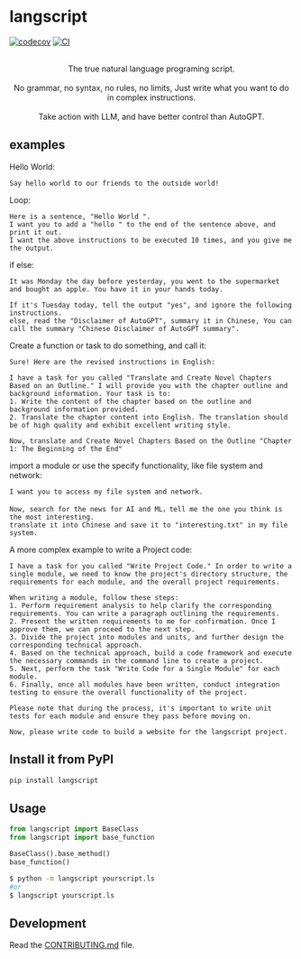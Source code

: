 # langscript

[![codecov](https://codecov.io/gh/yunwei37/langscript/branch/main/graph/badge.svg?token=langscript_token_here)](https://codecov.io/gh/yunwei37/langscript)
[![CI](https://github.com/yunwei37/langscript/actions/workflows/main.yml/badge.svg)](https://github.com/yunwei37/langscript/actions/workflows/main.yml)

<p align="center">
  <br>The true natural language programing script.</br>
    <br>No grammar, no syntax, no rules, no limits, Just write what you want to do in complex instructions.</br>
        <br>Take action with LLM, and have better control than AutoGPT.</br>
</p>

## examples

Hello World:

```
Say hello world to our friends to the outside world!
```

Loop:
```
Here is a sentence, "Hello World ".
I want you to add a "hello " to the end of the sentence above, and print it out. 
I want the above instructions to be executed 10 times, and you give me the output.
```

if else:
```
It was Monday the day before yesterday, you went to the supermarket and bought an apple. You have it in your hands today.

If it's Tuesday today, tell the output "yes", and ignore the following instructions.
else, read the "Disclaimer of AutoGPT", summary it in Chinese, You can call the summary "Chinese Disclaimer of AutoGPT summary".
```

Create a function or task to do something, and call it:

```
Sure! Here are the revised instructions in English:

I have a task for you called "Translate and Create Novel Chapters Based on an Outline." I will provide you with the chapter outline and background information. Your task is to:
1. Write the content of the chapter based on the outline and background information provided.
2. Translate the chapter content into English. The translation should be of high quality and exhibit excellent writing style.

Now, translate and Create Novel Chapters Based on the Outline "Chapter 1: The Beginning of the End"
```

import a module or use the specify functionality, like file system and network:

```
I want you to access my file system and network.

Now, search for the news for AI and ML，tell me the one you think is the most interesting.
translate it into Chinese and save it to "interesting.txt" in my file system.
```

A more complex example to write a Project code:

```
I have a task for you called "Write Project Code." In order to write a single module, we need to know the project's directory structure, the requirements for each module, and the overall project requirements.

When writing a module, follow these steps:
1. Perform requirement analysis to help clarify the corresponding requirements. You can write a paragraph outlining the requirements.
2. Present the written requirements to me for confirmation. Once I approve them, we can proceed to the next step.
3. Divide the project into modules and units, and further design the corresponding technical approach.
4. Based on the technical approach, build a code framework and execute the necessary commands in the command line to create a project.
5. Next, perform the task "Write Code for a Single Module" for each module.
6. Finally, once all modules have been written, conduct integration testing to ensure the overall functionality of the project.

Please note that during the process, it's important to write unit tests for each module and ensure they pass before moving on.

Now, please write code to build a website for the langscript project.
```

## Install it from PyPI

```bash
pip install langscript
```

## Usage

```py
from langscript import BaseClass
from langscript import base_function

BaseClass().base_method()
base_function()
```

```bash
$ python -m langscript yourscript.ls
#or
$ langscript yourscript.ls
```

## Development

Read the [CONTRIBUTING.md](CONTRIBUTING.md) file.